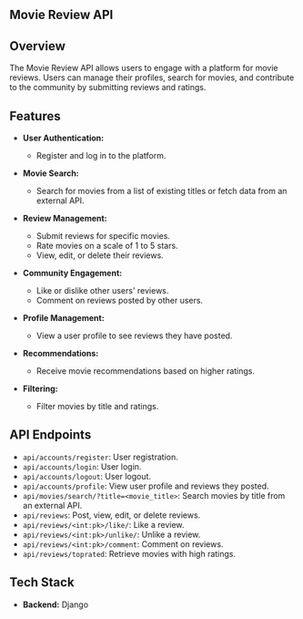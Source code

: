 ## Movie Review API

## Overview
The Movie Review API allows users to engage with a platform for movie reviews. Users can manage their profiles, search for movies, and contribute to the community by submitting reviews and ratings.

## Features
- **User Authentication:**
  - Register and log in to the platform.
  
- **Movie Search:**
  - Search for movies from a list of existing titles or fetch data from an external API.

- **Review Management:**
  - Submit reviews for specific movies.
  - Rate movies on a scale of 1 to 5 stars.
  - View, edit, or delete their reviews.
  
- **Community Engagement:**
  - Like or dislike other users' reviews.
  - Comment on reviews posted by other users.
  
- **Profile Management:**
  - View a user profile to see reviews they have posted.
  
- **Recommendations:**
  - Receive movie recommendations based on higher ratings.
  
- **Filtering:**
  - Filter movies by title and ratings.

## API Endpoints
- `api/accounts/register`: User registration.
- `api/accounts/login`: User login.
- `api/accounts/logout`: User logout.
- `api/accounts/profile`: View user profile and reviews they posted.
- `api/movies/search/?title=<movie_title>`: Search movies by title from an external API.
- `api/reviews`: Post, view, edit, or delete reviews.
- `api/reviews/<int:pk>/like/`: Like a review.
- `api/reviews/<int:pk>/unlike/`: Unlike a review.
- `api/reviews/<int:pk>/comment`: Comment on reviews.
- `api/reviews/toprated`: Retrieve movies with high ratings.

## Tech Stack
- **Backend:** Django



